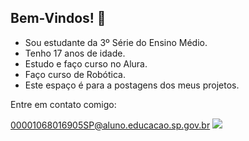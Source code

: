 ## Bem-Vindos! 👋

- Sou estudante da 3º Série do Ensino Médio.
- Tenho 17 anos de idade.
- Estudo e faço curso no Alura.
- Faço curso de Robótica.
- Este espaço é para a postagens dos meus projetos.

Entre em contato comigo:

00001068016905SP@aluno.educacao.sp.gov.br 
![](https://media1.tenor.com/m/Ban3EAEoBN4AAAAC/queen-of-tears-kinsoohyun.gif)

